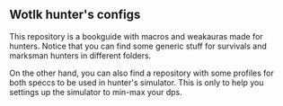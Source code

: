 ## Wotlk hunter's configs

This repository is a bookguide with macros and weakauras made for hunters. Notice that you can find some generic stuff for survivals and marksman hunters in different folders.

On the other hand, you can also find a repository with some profiles for both speccs to be used in hunter's simulator. This is only to help you settings up the simulator to min-max your dps.

